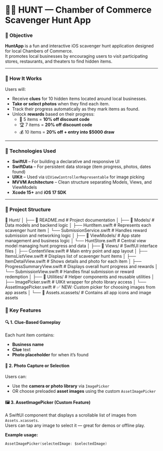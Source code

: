 # 🕵️‍♀️ HUNT — Chamber of Commerce Scavenger Hunt App

### 🎯 Objective
**HuntApp** is a fun and interactive iOS scavenger hunt application designed for local Chambers of Commerce.  
It promotes local businesses by encouraging users to visit participating stores, restaurants, and theaters to find hidden items.

---

### 👟 How It Works
Users will:
- Receive **clues** for 10 hidden items located around local businesses.
- **Take or select photos** when they find each item.
- Track their progress automatically as they mark items as found.
- Unlock **rewards** based on their progress:
  - 🏅 5 items = **10% off discount code**  
  - 🏆 7 items = **20% off discount code**  
  - 💰 10 items = **20% off + entry into $5000 draw**

---

### 🧩 Technologies Used
- **SwiftUI** – For building a declarative and responsive UI  
- **SwiftData** – For persistent data storage (item progress, photos, dates found)  
- **UIKit** – Used via `UIViewControllerRepresentable` for image picking  
- **MVVM Architecture** – Clean structure separating Models, Views, and ViewModels  
- **Xcode 15+** and **iOS 17 SDK**

---

### 📁 Project Structure

📁 Hunt/
│
├── 📄 README.md                          # Project documentation
│
├── 📂 Models/                            # Data models and backend logic
│   ├── HuntItem.swift                    # Represents each scavenger hunt item
│   └── SubmissionService.swift           # Handles reward submission and networking logic
│
├── 📂 ViewModels/                        # App state management and business logic
│   └── HuntStore.swift                   # Central view model managing hunt progress and data
│
├── 📂 Views/                             # SwiftUI interface files
│   ├── ContentView.swift                 # Main entry point and app layout
│   ├── ItemsListView.swift               # Displays list of scavenger hunt items
│   ├── ItemDetailView.swift              # Shows details and photo for each item
│   ├── ProgressSummaryView.swift         # Displays overall hunt progress and rewards
│   └── SubmissionView.swift              # Handles final submission or reward redemption
│
├── 📂 Utilities/                         # Helper components and reusable utilities
│   ├── ImagePicker.swift                 # UIKit wrapper for photo library access
│   └── AssetImagePicker.swift            # ✅ NEW: Custom picker for choosing images from app assets
│
└── 📂 Assets.xcassets/                   # Contains all app icons and image assets


### 🌟 Key Features
#### 🔍 1. Clue-Based Gameplay
Each hunt item contains:
- **Business name**
- **Clue** text
- **Photo placeholder** for when it’s found

#### 📸 2. Photo Capture or Selection
Users can:
- Use the **camera or photo library** via `ImagePicker`
- OR choose preloaded **asset images** using the custom `AssetImagePicker`

#### 🖼️ 3. AssetImagePicker (Custom Feature)
A SwiftUI component that displays a scrollable list of images from `Assets.xcassets`.  
Users can tap any image to select it — great for demos or offline play.

**Example usage:**
```swift
AssetImagePicker(selectedImage: $selectedImage)
